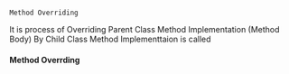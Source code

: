                                                                                     Method Overriding
It is process of Overriding Parent Class Method Implementation (Method Body) By Child Class Method Implementtaion
is called <h4>Method Overrding</h4>
